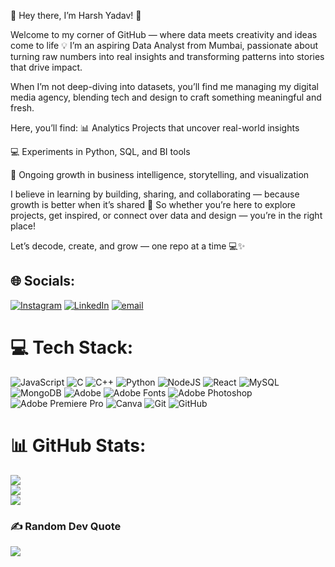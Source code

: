 🌟 Hey there, I’m Harsh Yadav! 👋

Welcome to my corner of GitHub — where data meets creativity and ideas come to life 💡
I’m an aspiring Data Analyst from Mumbai, passionate about turning raw numbers into real insights and transforming patterns into stories that drive impact.

When I’m not deep-diving into datasets, you’ll find me managing my digital media agency, blending tech and design to craft something meaningful and fresh.

Here, you’ll find:
📊 Analytics Projects that uncover real-world insights

💻 Experiments in Python, SQL, and BI tools

🚀 Ongoing growth in business intelligence, storytelling, and visualization

I believe in learning by building, sharing, and collaborating — because growth is better when it’s shared 🌱
So whether you’re here to explore projects, get inspired, or connect over data and design — you’re in the right place!

Let’s decode, create, and grow — one repo at a time 💻✨


## 🌐 Socials:
[![Instagram](https://img.shields.io/badge/Instagram-%23E4405F.svg?logo=Instagram&logoColor=white)](https://instagram.com/harshh_1209) [![LinkedIn](https://img.shields.io/badge/LinkedIn-%230077B5.svg?logo=linkedin&logoColor=white)](https://linkedin.com/in/https://www.linkedin.com/in/harsh-yadav-a9b507385/) [![email](https://img.shields.io/badge/Email-D14836?logo=gmail&logoColor=white)](mailto:harshyadav2893@gmail.com) 

# 💻 Tech Stack:
![JavaScript](https://img.shields.io/badge/javascript-%23323330.svg?style=plastic&logo=javascript&logoColor=%23F7DF1E) ![C](https://img.shields.io/badge/c-%2300599C.svg?style=plastic&logo=c&logoColor=white) ![C++](https://img.shields.io/badge/c++-%2300599C.svg?style=plastic&logo=c%2B%2B&logoColor=white) ![Python](https://img.shields.io/badge/python-3670A0?style=plastic&logo=python&logoColor=ffdd54) ![NodeJS](https://img.shields.io/badge/node.js-6DA55F?style=plastic&logo=node.js&logoColor=white) ![React](https://img.shields.io/badge/react-%2320232a.svg?style=plastic&logo=react&logoColor=%2361DAFB) ![MySQL](https://img.shields.io/badge/mysql-4479A1.svg?style=plastic&logo=mysql&logoColor=white) ![MongoDB](https://img.shields.io/badge/MongoDB-%234ea94b.svg?style=plastic&logo=mongodb&logoColor=white) ![Adobe](https://img.shields.io/badge/adobe-%23FF0000.svg?style=plastic&logo=adobe&logoColor=white) ![Adobe Fonts](https://img.shields.io/badge/Adobe%20Fonts-000B1D.svg?style=plastic&logo=Adobe%20Fonts&logoColor=white) ![Adobe Photoshop](https://img.shields.io/badge/adobe%20photoshop-%2331A8FF.svg?style=plastic&logo=adobe%20photoshop&logoColor=white) ![Adobe Premiere Pro](https://img.shields.io/badge/Adobe%20Premiere%20Pro-9999FF.svg?style=plastic&logo=Adobe%20Premiere%20Pro&logoColor=white) ![Canva](https://img.shields.io/badge/Canva-%2300C4CC.svg?style=plastic&logo=Canva&logoColor=white) ![Git](https://img.shields.io/badge/git-%23F05033.svg?style=plastic&logo=git&logoColor=white) ![GitHub](https://img.shields.io/badge/github-%23121011.svg?style=plastic&logo=github&logoColor=white)
# 📊 GitHub Stats:
![](https://github-readme-stats.vercel.app/api?username=harshyadav2893&theme=dark&hide_border=false&include_all_commits=true&count_private=false)<br/>
![](https://nirzak-streak-stats.vercel.app/?user=harshyadav2893&theme=dark&hide_border=false)<br/>
![](https://github-readme-stats.vercel.app/api/top-langs/?username=harshyadav2893&theme=dark&hide_border=false&include_all_commits=true&count_private=false&layout=compact)

### ✍️ Random Dev Quote
![](https://quotes-github-readme.vercel.app/api?type=vetical&theme=tokyonight)

<!-- Proudly created with GPRM ( https://gprm.itsvg.in ) -->
